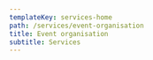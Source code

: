 ```yaml
---
templateKey: services-home
path: /services/event-organisation
title: Event organisation
subtitle: Services
---
```

